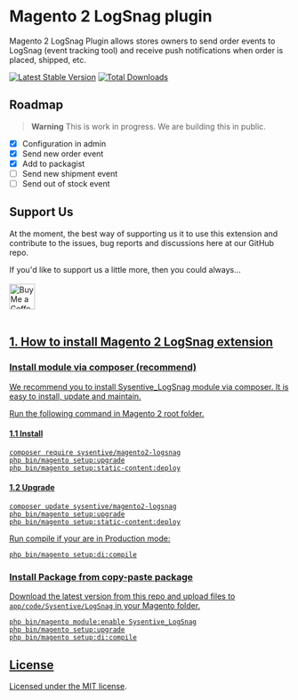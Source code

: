 # Magento 2 LogSnag plugin
Magento 2 LogSnag Plugin allows stores owners to send order events to LogSnag (event tracking tool) and receive push notifications when order is placed, shipped, etc.

[![Latest Stable Version](https://poser.pugx.org/sysentive/magento2-logsnag/v/stable)](https://packagist.org/packages/sysentive/magento2-logsnag)
[![Total Downloads](https://poser.pugx.org/sysentive/magento2-logsnag/downloads)](https://packagist.org/packages/sysentive/magento2-logsnag)

## Roadmap

> **Warning**
> This is work in progress. We are building this in public.
- [X] Configuration in admin
- [X] Send new order event
- [X] Add to packagist
- [ ] Send new shipment event
- [ ] Send out of stock event

## Support Us

At the moment, the best way of supporting us it to use this extension and contribute to the issues, bug reports and discussions here at our GitHub repo. 

If you'd like to support us a little more, then you could always...<br><br>
<a href='https://ko-fi.com/hellodamien' target='_blank'><img height='35' style='border:0px;height:46px;' src='https://az743702.vo.msecnd.net/cdn/kofi3.png?v=0' border='0' alt='Buy Me a Coffee at ko-fi.com' />
<br><br>

## 1. How to install Magento 2 LogSnag extension

### Install module via composer (recommend)

We recommend you to install Sysentive_LogSnag module via composer. It is easy to install, update and maintain.

Run the following command in Magento 2 root folder.

#### 1.1 Install

```
composer require sysentive/magento2-logsnag
php bin/magento setup:upgrade
php bin/magento setup:static-content:deploy
```

#### 1.2 Upgrade

```
composer update sysentive/magento2-logsnag
php bin/magento setup:upgrade
php bin/magento setup:static-content:deploy
```

Run compile if your are in Production mode:

```
php bin/magento setup:di:compile
```

### Install Package from copy-paste package

Download the latest version from this repo and upload files to `app/code/Sysentive/LogSnag` in your Magento folder.

```
php bin/magento module:enable Sysentive_LogSnag
php bin/magento setup:upgrade
php bin/magento setup:di:compile
```

## License

Licensed under the [MIT license](https://github.com/sysentive/magento-2-logsnag/blob/main/README.md).